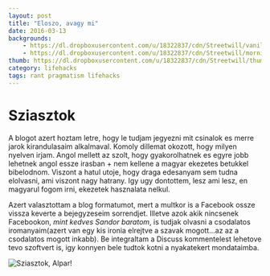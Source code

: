 ```yaml
---
layout: post
title: "Eloszo, avagy mi"
date: 2016-03-13
backgrounds:
    - https://dl.dropboxusercontent.com/u/18322837/cdn/Streetwill/vanilla.jpeg
    - https://dl.dropboxusercontent.com/u/18322837/cdn/Streetwill/morning.jpeg
thumb: https://dl.dropboxusercontent.com/u/18322837/cdn/Streetwill/thumbs/the-bridge.jpeg
category: lifehacks
tags: rant pragmatism lifehacks
---
```


# Sziasztok

A blogot azert hoztam letre, hogy le tudjam jegyezni mit csinalok es merre jarok kirandulasaim alkalmaval. Komoly dillemat okozott, hogy milyen nyelven irjam. Angol mellett az szolt, hogy gyakorolhatnek es egyre jobb lehetnek angol essze irasban + nem kellene a magyar ekezetes betukkel bibelodnom. Viszont a hatul utoje, hogy draga edesanyam sem tudna elolvasni, ami viszont nagy hatrany. Igy ugy dontottem, lesz ami lesz, en magyarul fogom irni, ekezetek hasznalata nelkul.  

Azert valasztottam a blog formatumot, mert a multkor is a Facebook ossze vissza keverte a bejegyzeseim sorrendjet. Illetve azok akik nincsenek Facebookon, *mint kedves Sandor baratom*, is tudjak olvasni a csodalatos iromanyaim(azert van egy kis ironia elrejtve a szavak mogott...az az a csodalatos mogott inkabb). Be integraltam a Discuss kommentelest lehetove tevo szoftvert is, igy konnyen bele tudtok kotni a nyakatekert mondataimba.

![Sziasztok, Alpar!](/traveling/assets/images/photos/20160314_163537.jpg)
